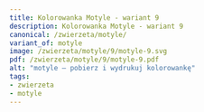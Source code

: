 ```yaml
---
title: Kolorowanka Motyle - wariant 9
description: Kolorowanka Motyle - wariant 9
canonical: /zwierzeta/motyle/
variant_of: motyle
image: /zwierzeta/motyle/9/motyle-9.svg
pdf: /zwierzeta/motyle/9/motyle-9.pdf
alt: "motyle – pobierz i wydrukuj kolorowankę"
tags:
- zwierzeta
- motyle
---
```

